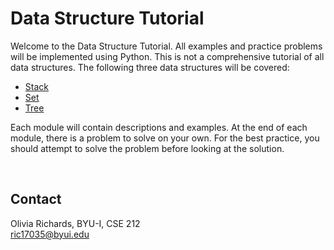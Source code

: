 # Data Structure Tutorial

Welcome to the Data Structure Tutorial. All examples and practice problems will be implemented using Python. This is not a comprehensive tutorial of all data structures. The following three data structures will be covered:
* [Stack](1_stack.md)
* [Set](2_set.md)
* [Tree](3_tree.md)

Each module will contain descriptions and examples. At the end of each module, there is a problem to solve on your own. For the best practice, you should attempt to solve the problem before looking at the solution.

<br/>

## Contact
Olivia Richards, BYU-I, CSE 212 \
ric17035@byui.edu